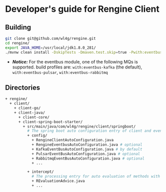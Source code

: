 # Developer's guide for Rengine Client

## Building

```bash
git clone git@github.com/wl4g/rengine.git
cd rengine/
export JAVA_HOME=/usr/local/jdk1.8.0_281/
./mvnw clean install -DskipTests -Dmaven.test.skip=true -Pwith:eventbus-kafka -T 2C
```

- ***Notice:*** For the eventbus module, one of the following MQs is supported. build profiles are: `with:eventbus-kafka` (the default), `with:eventbus-pulsar`, `with:eventbus-rabbitmq`

## Directories

```bash
+ rengine/
  + client/
    + client-go/
    + client-java/
      + client-core/
      + client-spring-boot-starter/
        + src/main/java/com/wl4g/rengine/client/springboot/
          # The spring boot auto configuration entry of client and eventbus modules.
          + config/
            + RengineClientAutoConfiguration.java
            + RengineEventbusAutoConfiguration.java # optional
            + KafkaEventBusAutoConfiguration.java # by default
            + PulsarEventBusAutoConfiguration.java # optional
            + RabbitmqEventBusAutoConfiguration.java # optional
            + ...

          + intercept/
            # The processing entry for auto evaluation of methods with spring aop.
            + REvaluationAdvice.java
            + ...
```
